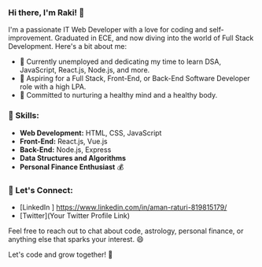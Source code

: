 ### Hi there, I'm Raki! 👋

I'm a passionate IT Web Developer with a love for coding and self-improvement. Graduated in ECE, and now diving into the world of Full Stack Development. Here's a bit about me:

- 🌱 Currently unemployed and dedicating my time to learn DSA, JavaScript, React.js, Node.js, and more.
- 💼 Aspiring for a Full Stack, Front-End, or Back-End Software Developer role with a high LPA.
- 🧠 Committed to nurturing a healthy mind and a healthy body.

### 💼 Skills:

- **Web Development:** HTML, CSS, JavaScript
- **Front-End:** React.js, Vue.js
- **Back-End:** Node.js, Express
- **Data Structures and Algorithms**
- **Personal Finance Enthusiast** 💰
  

### 🌟 Let's Connect:

- [LinkedIn ] https://www.linkedin.com/in/aman-raturi-819815179/
- [Twitter](Your Twitter Profile Link)

Feel free to reach out to chat about code, astrology, personal finance, or anything else that sparks your interest. 😄

Let's code and grow together! 🚀

